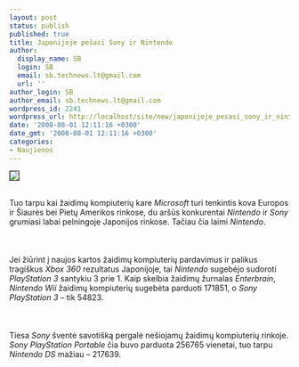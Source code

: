 ```yaml
---
layout: post
status: publish
published: true
title: Japonijoje pešasi Sony ir Nintendo
author:
  display_name: SB
  login: SB
  email: sb.technews.lt@gmail.com
  url: ''
author_login: SB
author_email: sb.technews.lt@gmail.com
wordpress_id: 2241
wordpress_url: http://localhost/site/new/japonijoje_pesasi_sony_ir_nintendo/
date: '2008-08-01 12:11:16 +0300'
date_gmt: '2008-08-01 12:11:16 +0300'
categories:
- Naujienos
---
```

<div class="imgright"><img src="http://tbn0.google.com/images?q=tbn:_cDk7nyD-myewM:http://www.product-reviews.net/wp-content/userimages/2007/09/sony-psp-nintendo-ds.JPG" border="1"></div>
<p><br>Tuo tarpu kai žaidimų kompiuterių kare <i>Microsoft</i> turi tenkintis kova Europos ir Šiaurės bei Pietų Amerikos rinkose, du aršūs konkurentai <i>Nintendo</i> ir <i>Sony</i> grumiasi labai pelningoje Japonijos rinkose. Tačiau čia laimi <i>Nintendo</i>.<br />
<br><br />
<br>Jei žiūrint į naujos kartos žaidimų kompiuterių pardavimus ir palikus tragiškus <i>Xbox 360</i> rezultatus Japonijoje, tai <i>Nintendo</i> sugebėjo sudoroti <i>PlayStation 3</i> santykiu 3 prie 1. Kaip skelbia žaidimų žurnalas <i>Enterbrain</i>, <i>Nintendo Wii</i> žaidimų kompiuterių sugebėta parduoti 171851, o <i>Sony PlayStation 3</i> – tik 54823.<br />
<br><br />
<br>Tiesa <i>Sony</i> šventė savotišką pergalė nešiojamų žaidimų kompiuterių rinkoje. <i>Sony PlayStation Portable</i> čia buvo parduota 256765 vienetai, tuo tarpu <i>Nintendo DS</i> mažiau – 217639.<br />
<br><br />
<br><br />
<br></p>
